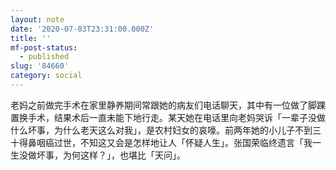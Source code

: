 ```yaml
---
layout: note
date: '2020-07-03T23:31:00.000Z'
title: ''
mf-post-status:
  - published
slug: '84660'
category: social
---
```

老妈之前做完手术在家里静养期间常跟她的病友们电话聊天，其中有一位做了脚踝置换手术，结果术后一直未能下地行走。某天她在电话里向老妈哭诉「一辈子没做什么坏事，为什么老天这么对我」，是农村妇女的哀嚎。前两年她的小儿子不到三十得鼻咽癌过世，不知这又会是怎样地让人「怀疑人生」。张国荣临终遗言「我一生没做坏事，为何这样？」，也堪比「天问」。
